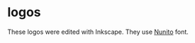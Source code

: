 logos
=====

These logos were edited with Inkscape.
They use [Nunito](https://www.google.com/fonts/specimen/Nunito) font.
